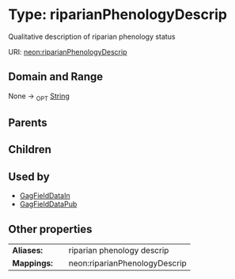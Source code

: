 
# Type: riparianPhenologyDescrip


Qualitative description of riparian phenology status

URI: [neon:riparianPhenologyDescrip](https://data.neonscience.org/riparianPhenologyDescrip)


## Domain and Range

None ->  <sub>OPT</sub> [String](types/String.md)

## Parents


## Children


## Used by

 * [GagFieldDataIn](GagFieldDataIn.md)
 * [GagFieldDataPub](GagFieldDataPub.md)

## Other properties

|  |  |  |
| --- | --- | --- |
| **Aliases:** | | riparian phenology descrip |
| **Mappings:** | | neon:riparianPhenologyDescrip |

